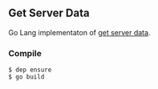 ## Get Server Data

Go Lang implementaton of [get server data](https://github.com/seanmalloy/get-server-data).

### Compile
```
$ dep ensure
$ go build
```
